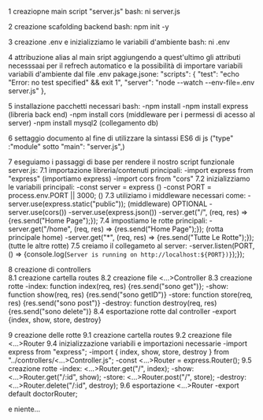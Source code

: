 1 creaziopne main script "server.js"
bash: ni server.js

2 creazione scafolding backend
bash: npm init -y

3 creazione .env e inizializziamo le variabili d'ambiente
bash: ni .env 

4 attribuzione alias al main sript aggiungendo a quest'ultimo gli attributi necesssaai per il refrech automatico e la possibilità di importare variabili variabili d'ambiente dal file .env
pakage.jsone: 
"scripts": {
    "test": "echo \"Error: no test specified\" && exit 1",
    "server": "node --watch --env-file=.env server.js"
},

5 installazione pacchetti necessari
bash:
    -npm install 
    -npm install express (libreria back end)
    -npm install cors (middleware per i permessi di acesso al server)
    -npm install mysql2 (collegamento db)

6 settaggio documento al fine di utilizzare la sintassi ES6 di js ("type" :"module" sotto "main": "server.js",)

7 eseguiamo i passaggi di base per rendere il nostro script funzionale
server.js:
    7.1 importazione libreria/contenuti principali:
        -import express from "express" (importiamo express)
        -import cors from "cors"
    7.2 inizializziamo le variabili principali:
        -const server = express ()
        -const PORT = process.env.PORT || 3000; ()
    7.3 utiliziamo i middleware necessari come:
        -server.use(express.static("public")); (middleware)  OPTIONAL
        -server.use(cors())
        -server.use(express.json())
        -server.get("/", (req, res) => {res.send("Home Page");});
    7.4 impostiamo le rotte principali:
        -server.get("/home", (req, res) => {res.send("Home Page");}); (rotta principale home)
        -server.get("*", (req, res) => {res.send("Tutte Le Rotte");}); (tutte le altre rotte)
    7.5 creiamo il collegameto al server:
        -server.listen(PORT, () => {console.log(`Server is running on http://localhost:${PORT})}`);});

8 creazione di controllers   
    8.1 creazione cartella routes 
    8.2 creazione file <...>Controller
    8.3 creazione rotte 
        -index: function index(req, res) {res.send("sono get")};
        -show: function show(req, res) {res.send("sono getID")}
        -store: function store(req, res) {res.send("sono post")}
        -destroy: function destroy(req, res) {res.send("sono delete")}
    8.4 esportazione rotte dal controller
        -export {index, show, store, destroy}

9 creazione delle rotte
    9.1 creazione cartella routes 
    9.2 creazione file <...>Router
    9.4 inizializzazione variabili e importazioni necessarie
        -import express from "express";
        -import { index, show, store, destroy } from "../controllers/<...>Controller.js";
        -const <...>Router = express.Router();
    9.5 creazione rotte 
        -index: <...>Router.get("/", index);
        -show: <...>Router.get("/:id", show);
        -store: <...>Router.post("/", store);
        -destroy: <...>Router.delete("/:id", destroy);
    9.6 esportazione <...>Router
        -export default doctorRouter;

e niente...



        

    

